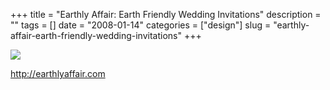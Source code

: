 +++
title = "Earthly Affair: Earth Friendly Wedding Invitations"
description = ""
tags = []
date = "2008-01-14"
categories = ["design"]
slug = "earthly-affair-earth-friendly-wedding-invitations"
+++


 

  <div id="screens-thumbs" class="clearfix">
    <div class="txt-center" id="design-submission"><a href="http://earthlyaffair.com/"><img id='bluga-thumbnail-1138' class='bluga-thumbnail large' src='http://media.konigi.com/bluga/
wt47f2822a6acb6_0.jpg'/></a></div>  
  </div>   
<p><a href="http://earthlyaffair.com/">http://earthlyaffair.com</a></p>




